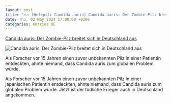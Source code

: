 ```yaml
---
layout: post
title: "🔥🔥 [Hefepilz Candida auris] Candida auris: Der Zombie-Pilz breitet sich in Deutschland aus"
date: Thu, 02 May 2024 17:00:00 +0200
categories: entries DE
---
```

[Candida auris: Der Zombie-Pilz breitet sich in Deutschland aus](https://www.stern.de/gesundheit/candida-auris--der-zombie-pilz-breitet-sich-in-deutschland-aus-34677396.html)

![Candida auris: Der Zombie-Pilz breitet sich in Deutschland aus](https://image.stern.de/34677398/t/A7/v3/w1440/r1.7778/-/gefaehrlicher-pilz--candida-auris.jpg)

Als Forscher vor 15 Jahren einen zuvor unbekannten Pilz in einer Patientin entdeckten, ahnte niemand, dass Candida auris zum globalen Problem würde.

Als Forscher vor 15 Jahren einen zuvor unbekannten Pilz in einer japanischen Patientin entdeckten, ahnte niemand, dass Candida auris zum globalen Problem würde. Jetzt ist der tödliche Erreger auch in Deutschland angekommen.

